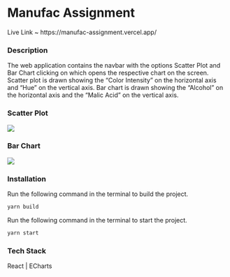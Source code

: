 <h1>Manufac Assignment</h1>
<p>Live Link ~ https://manufac-assignment.vercel.app/</p>

<h3>Description</h3>
<p>The web application contains the navbar with the options Scatter Plot and Bar Chart clicking on which opens the respective chart on the screen. Scatter plot is drawn showing the “Color Intensity” on the horizontal axis and “Hue” on the vertical axis. Bar chart is drawn showing the “Alcohol” on the horizontal axis and the “Malic Acid” on the vertical axis.</p>

<h3>Scatter Plot</h3>
<img src="https://res.cloudinary.com/dyocvbqbf/image/upload/v1672515734/Manuals/Screenshot_198_oymv3x.png" />

<h3>Bar Chart</h3>
<img src="https://res.cloudinary.com/dyocvbqbf/image/upload/v1672515738/Manuals/Screenshot_199_xxtajs.png" />

<h3>Installation</h3>
<p>Run the following command in the terminal to build the project.</p>

```bash
yarn build
```
<p>Run the following command in the terminal to start the project.</p>

```bash
yarn start
```

<h3>Tech Stack</h3>
<p> React | ECharts </p>
